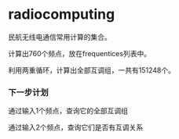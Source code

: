 # radiocomputing

民航无线电通信常用计算的集合。

计算出760个频点，放在frequentices列表中。

利用两重循环，计算出全部互调组，一共有151248个。



### 下一步计划

通过输入1个频点，查询它的全部互调组

通过输入2个频点，查询它们是否有互调关系
